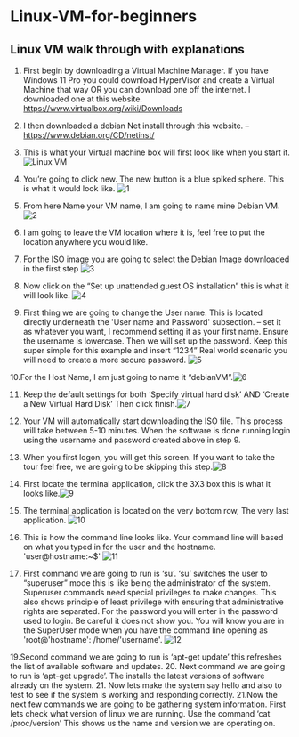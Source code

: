 # Linux-VM-for-beginners
## Linux VM walk through with explanations

1. First begin by downloading a Virtual Machine Manager. If you have Windows 11 Pro you could download HyperVisor and create a Virtual Machine that way OR you can download one off the internet. I downloaded one at this website. https://www.virtualbox.org/wiki/Downloads

2. I then downloaded a debian Net install through this website. –	https://www.debian.org/CD/netinst/

3. This is what your Virtual machine box will first look like when you start it. 
![Linux VM](https://raw.githubusercontent.com/kelseyreb/Linux-VM-for-beginners/refs/heads/main/Screenshot%202025-10-06%20140002.png)

4. You’re going to click new. The new button is a blue spiked sphere. This is what it would look like.
![1](https://raw.githubusercontent.com/kelseyreb/Linux-VM-for-beginners/refs/heads/main/Screenshot%202025-10-06%20143148.png)

5. From here Name your VM name, I am going to name mine Debian VM.
![2](https://raw.githubusercontent.com/kelseyreb/Linux-VM-for-beginners/refs/heads/main/Screenshot%202025-10-06%20143254.png)

6. I am going to leave the VM location where it is, feel free to put the location anywhere you would like. 

7. For the ISO image you are going to select the Debian Image downloaded in the first step
![3](https://raw.githubusercontent.com/kelseyreb/Linux-VM-for-beginners/refs/heads/images/Screenshot%202025-10-06%20143315.png)

8. Now click on the “Set up unattended guest OS installation” this is what it will look like. 
![4](https://raw.githubusercontent.com/kelseyreb/Linux-VM-for-beginners/refs/heads/images/Screenshot%202025-10-06%20143648.png)

9.	First thing we are going to change the User name. This is located directly underneath the 'User name and Password' subsection. – set it as whatever you want, I recommend setting it as your first name. Ensure the username is lowercase. Then we will set up the password. Keep this super simple for this example and insert “1234” Real world scenario you will need to create a more secure password. ![5](https://raw.githubusercontent.com/kelseyreb/Linux-VM-for-beginners/refs/heads/images/Screenshot%202025-10-06%20143648.png)
    
10.For the Host Name, I am just going to name it “debianVM”.![6](https://raw.githubusercontent.com/kelseyreb/Linux-VM-for-beginners/refs/heads/images/Screenshot%202025-10-06%20144048.png)

11. Keep the default settings for both ‘Specify virtual hard disk’ AND ‘Create a New Virtual Hard Disk’ Then click finish.![7](https://raw.githubusercontent.com/kelseyreb/Linux-VM-for-beginners/refs/heads/images/Screenshot%202025-10-06%20144206.png)

12. Your VM will automatically start downloading the ISO file. This process will take between 5-10 minutes. When the software is done running login using the username and password created above in step 9. 

13. When you first logon, you will get this screen. If you want to take the tour feel free, we are going to be skipping this step.![8](https://raw.githubusercontent.com/kelseyreb/Linux-VM-for-beginners/refs/heads/images/Screenshot%202025-10-06%20145529.png)
    
14.	First locate the terminal application, click the 3X3 box  this is what it looks like.![9](https://raw.githubusercontent.com/kelseyreb/Linux-VM-for-beginners/refs/heads/images/Screenshot%202025-10-06%20145745.png)
    
15.	The terminal application is located on the very bottom row, The very last application. ![10](https://raw.githubusercontent.com/kelseyreb/Linux-VM-for-beginners/refs/heads/images/Screenshot%202025-10-06%20145842.png)
    
17.	This is how the command line looks like. Your command line will based on what you typed in for the user and the hostname. 'user@hostname:~$' ![11](https://raw.githubusercontent.com/kelseyreb/Linux-VM-for-beginners/refs/heads/images/Screenshot%202025-10-06%20150059.png)
    
18.	First command we are going to run is ‘su’.  ‘su’ switches the user to “superuser” mode this is like being the administrator of the system. Superuser commands need special privileges to make changes. This also shows principle of least privilege with ensuring that administrative rights are separated. For the password you will enter in the password used to login. Be careful it does not show you. You will know you are in the SuperUser mode when you have the command line opening as 'root@'hostname': /home/'username'. ![12](https://raw.githubusercontent.com/kelseyreb/Linux-VM-for-beginners/refs/heads/images/Screenshot%202025-10-06%20150400.png)
    
19.Second command we are going to run is ‘apt-get update’ this refreshes the list of available software and updates.
20.	Next command we are going to run is ‘apt-get upgrade’. The installs the latest versions of software already on the system.
21.	Now lets make the system say hello and also to test to see if the system is working  and responding correctly.
21.Now the next few commands we are going to be gathering system information. First lets check what version of linux we are running. Use the command ‘cat /proc/version’ This shows us the name and version we are operating on. 
